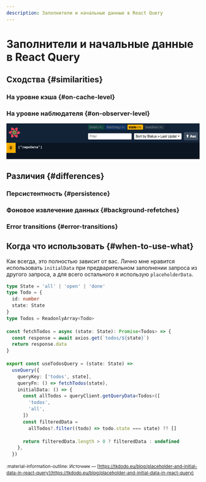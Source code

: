 ```yaml
---
description: Заполнители и начальные данные в React Query
---
```


# Заполнители и начальные данные в React Query

## Сходства {#similarities}
### На уровне кэша {#on-cache-level}
### На уровне наблюдателя {#on-observer-level}

![observers](observers.png)

## Различия {#differences}
### Персистентность {#persistence}
### Фоновое извлечение данных {#background-refetches}
### Error transitions {#error-transitions}
## Когда что использовать {#when-to-use-what}

Как всегда, это полностью зависит от вас. Лично мне нравится использовать `initialData` при предварительном заполнении запроса из другого запроса, а для всего остального я использую `placeholderData`.






```ts title="pre-filtering" hl_lines="17-26"
type State = 'all' | 'open' | 'done'
type Todo = {
  id: number
  state: State
}
type Todos = ReadonlyArray<Todo>

const fetchTodos = async (state: State): Promise<Todos> => {
  const response = await axios.get(`todos/${state}`)
  return response.data
}

export const useTodosQuery = (state: State) =>
  useQuery({
    queryKey: ['todos', state],
    queryFn: () => fetchTodos(state),
    initialData: () => {
      const allTodos = queryClient.getQueryData<Todos>([
        'todos',
        'all',
      ])
      const filteredData =
        allTodos?.filter((todo) => todo.state === state) ?? []

      return filteredData.length > 0 ? filteredData : undefined
    },
  })
```


<small>:material-information-outline: Источник &mdash; [https://tkdodo.eu/blog/placeholder-and-initial-data-in-react-query](https://tkdodo.eu/blog/placeholder-and-initial-data-in-react-query)</small>
